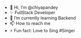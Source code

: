 - 👋 Hi, I’m @chiyapandey
- ✨ FullStack Developer
- 🌱 I’m currently learning Backend
- 📫 How to reach me 
- ⚡ Fun fact: Love to Sing #Singer

<!---
chiyapandey/chiyapandey is a ✨ special ✨ repository because its `README.md` (this file) appears on your GitHub profile.
You can click the Preview link to take a look at your changes.
--->
